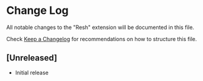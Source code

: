 # Change Log

All notable changes to the "Resh" extension will be documented in this file.

Check [Keep a Changelog](http://keepachangelog.com/) for recommendations on how to structure this file.

## [Unreleased]

- Initial release
